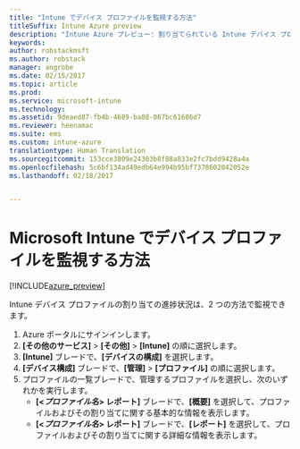 ```yaml
---
title: "Intune でデバイス プロファイルを監視する方法"
titleSuffix: Intune Azure preview
description: "Intune Azure プレビュー: 割り当てられている Intune デバイス プロファイルを監視する方法について説明します。"
keywords: 
author: robstackmsft
ms.author: robstack
manager: angrobe
ms.date: 02/15/2017
ms.topic: article
ms.prod: 
ms.service: microsoft-intune
ms.technology: 
ms.assetid: 9deaed87-fb4b-4689-ba88-067bc61686d7
ms.reviewer: heenamac
ms.suite: ems
ms.custom: intune-azure
translationtype: Human Translation
ms.sourcegitcommit: 153cce3809e24303b8f88a833e2fc7bdd9428a4a
ms.openlocfilehash: 5c6bf134ad49edb64e994b95bf7378602042052e
ms.lasthandoff: 02/18/2017


---
```


# <a name="how-to-monitor-device-profiles-in-microsoft-intune"></a>Microsoft Intune でデバイス プロファイルを監視する方法

[!INCLUDE[azure_preview](../includes/azure_preview.md)]

Intune デバイス プロファイルの割り当ての進捗状況は、2 つの方法で監視できます。


1. Azure ポータルにサインインします。
2. **[その他のサービス]** > **[その他]** > **[Intune]** の順に選択します。
3. **[Intune]** ブレードで、**[デバイスの構成]** を選択します。
2. **[デバイス構成]** ブレードで、**[管理]** > **[プロファイル]** の順に選択します。
2. プロファイルの一覧ブレードで、管理するプロファイルを選択し、次のいずれかを実行します。
    - **[<*プロファイル名*> レポート]** ブレードで、**[概要]** を選択して、プロファイルおよびその割り当てに関する基本的な情報を表示します。
    - **[<*プロファイル名*> レポート]** ブレードで、**[レポート]** を選択して、プロファイルおよびその割り当てに関する詳細な情報を表示します。

